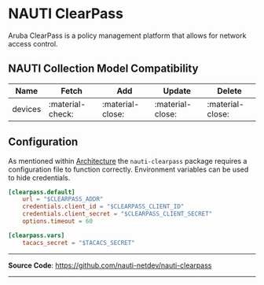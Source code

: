 # NAUTI ClearPass

Aruba ClearPass is a policy management platform that allows for network access control.

## NAUTI Collection Model Compatibility

| Name | Fetch | Add | Update | Delete |
| --- | --- | --- | --- | --- |
| devices | :material-check: | :material-close: | :material-close: | :material-close: |

## Configuration

As mentioned within [Architecture](../architecture.md) the `nauti-clearpass` package requires a configuration file to function correctly. Environment variables can be used to hide credentials.

```toml
[clearpass.default]
    url = "$CLEARPASS_ADDR"
    credentials.client_id = "$CLEARPASS_CLIENT_ID"
    credentials.client_secret = "$CLEARPASS_CLIENT_SECRET"
    options.timeout = 60

[clearpass.vars]
    tacacs_secret = "$TACACS_SECRET"
```

---

**Source Code**: <a href="https://github.com/nauti-netdev/nauti-clearpass" target="_blank">https://github.com/nauti-netdev/nauti-clearpass</a>

---
